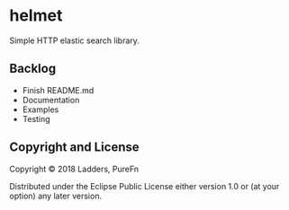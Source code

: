 # helmet

Simple HTTP elastic search library.


## Backlog
* Finish README.md
* Documentation
* Examples
* Testing


## Copyright and License

Copyright © 2018 Ladders, PureFn

Distributed under the Eclipse Public License either version 1.0 or (at your option) any later version.
